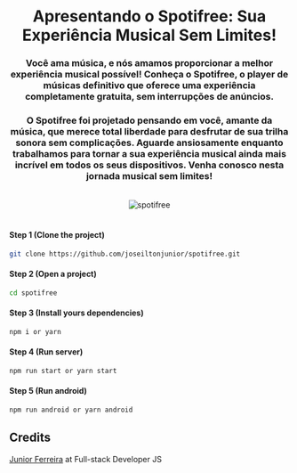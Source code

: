 <h1 align="center">Apresentando o Spotifree: Sua Experiência Musical Sem Limites!</h1>

<h3 align="center">Você ama música, e nós amamos proporcionar a melhor experiência musical possível! Conheça o Spotifree, o player de músicas definitivo que oferece uma experiência completamente gratuita, sem interrupções de anúncios.</h3>

<h3 align="center">O Spotifree foi projetado pensando em você, amante da música, que merece total liberdade para desfrutar de sua trilha sonora sem complicações. Aguarde ansiosamente enquanto trabalhamos para tornar a sua experiência musical ainda mais incrível em todos os seus dispositivos. Venha conosco nesta jornada musical sem limites!</h3>
<br/>


<div align="center">
  <img src="https://i.ibb.co/bJR5Y5d/Spotifree.png" alt="spotifree" border="0">  
</div>

<br/>

#### Step 1 (Clone the project)
```sh
git clone https://github.com/joseiltonjunior/spotifree.git
```
#### Step 2 (Open a project)
```sh
cd spotifree
```
#### Step 3 (Install yours dependencies)
```sh
npm i or yarn 
```
#### Step 4 (Run server)
```sh
npm run start or yarn start
```
#### Step 5 (Run android) 
```sh
npm run android or yarn android
```

<!-- ## Utils

#### I (Run tests CMD) 
```sh
npm run test or yarn test
``` -->

<!-- #### II (Run tests UI) 
```sh
npm run test:ui or yarn test:ui
``` -->

<!-- #### III (Run coverage tests ) 
```sh
npm run test:coverage or yarn test:coverage
``` -->

## Credits

<a href="https://ferreirajr.tech/" target="_blank">Junior Ferreira</a> at Full-stack Developer JS

